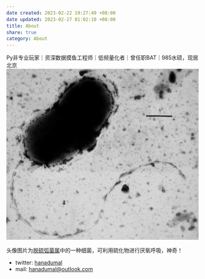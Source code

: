```yaml
---
date created: 2023-02-22 19:27:49 +08:00
date updated: 2023-02-27 01:02:10 +08:00
title: About
share: true
category: About
---
```


Py非专业玩家｜资深数据摸鱼工程师｜低频量化者｜曾任职BAT｜985水硕，现居北京
![Dvulgaris_micrograph.jpeg](../img/Dvulgaris_micrograph.jpeg)

头像图片为[脱硫弧菌属](https://en.wikipedia.org/wiki/Desulfovibrio)中的一种细菌，可利用硫化物进行厌氧呼吸，神奇！

- twitter: [hanadumal](https://twitter.com/hanadumal)
- mail: <hanadumal@outlook.com>